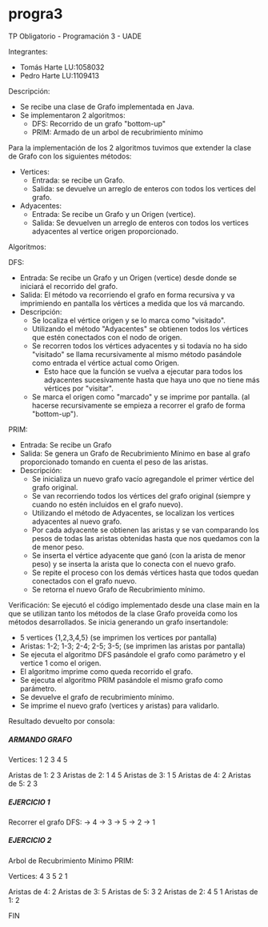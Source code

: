 # progra3

TP Obligatorio - Programación 3 - UADE

Integrantes:
  - Tomás Harte LU:1058032
  - Pedro Harte LU:1109413
  
Descripción:
- Se recibe una clase de Grafo implementada en Java.
- Se implementaron 2 algoritmos:
   - DFS: Recorrido de un grafo "bottom-up"
   - PRIM: Armado de un arbol de recubrimiento mínimo
   
Para la implementación de los 2 algoritmos tuvimos que extender la clase de Grafo con los siguientes métodos:
  - Vertices: 
    - Entrada: se recibe un Grafo.
    - Salida: se devuelve un arreglo de enteros con todos los vertices del grafo.
  - Adyacentes:
    - Entrada: Se recibe un Grafo y un Origen (vertice).
    - Salida: Se devuelven un arreglo de enteros con todos los vertices adyacentes al vertice origen proporcionado.
    
Algoritmos:

DFS:
  - Entrada: Se recibe un Grafo y un Origen (vertice) desde donde se iniciará el recorrido del grafo.
  - Salida: El método va recorriendo el grafo en forma recursiva y va imprimiendo en pantalla los vértices a medida que los vá marcando.
  - Descripción:
      - Se localiza el vértice origen y se lo marca como "visitado".
      - Utilizando el método "Adyacentes" se obtienen todos los vértices que estén conectados con el nodo de origen.
      - Se recorren todos los vértices adyacentes y si todavía no ha sido "visitado" se llama recursivamente al mismo método pasándole como entrada el vértice actual como Origen.
        - Esto hace que la función se vuelva a ejecutar para todos los adyacentes sucesivamente hasta que haya uno que no tiene más vértices por "visitar".
      - Se marca el origen como "marcado" y se imprime por pantalla.
      (al hacerse recursivamente se empieza a recorrer el grafo de forma "bottom-up").
  
PRIM: 
  - Entrada: Se recibe un Grafo
  - Salida: Se genera un Grafo de Recubrimiento Mínimo en base al grafo proporcionado tomando en cuenta el peso de las aristas.
  - Descripción:
     - Se inicializa un nuevo grafo vacío agregandole el primer vértice del grafo original.
     - Se van recorriendo todos los vértices del grafo original (siempre y cuando no estén incluidos en el grafo nuevo).
     - Utilizando el método de Adyacentes, se localizan los vertices adyacentes al nuevo grafo.
     - Por cada adyacente se obtienen las aristas y se van comparando los pesos de todas las aristas obtenidas hasta que nos quedamos con la de menor peso.
     - Se inserta el vértice adyacente que ganó (con la arista de menor peso) y se inserta la arista que lo conecta con el nuevo grafo.
      - Se repite el proceso con los demás vértices hasta que todos quedan conectados con el grafo nuevo.
     - Se retorna el nuevo Grafo de Recubrimiento mínimo.
     
     
 Verificación:
 Se ejecutó el código implementado desde una clase main en la que se utilizan tanto los métodos de la clase Grafo proveída como los métodos desarrollados.
 Se inicia generando un grafo insertandole:
 - 5 vertices {1,2,3,4,5}  (se imprimen los vertices por pantalla)
 - Aristas: 1-2; 1-3; 2-4; 2-5; 3-5; (se imprimen las aristas por pantalla)
 - Se ejecuta el algoritmo DFS pasándole el grafo como parámetro y el vertice 1 como el origen.
  - El algoritmo imprime como queda recorrido el grafo.
 - Se ejecuta el algoritmo PRIM pasándole el mismo grafo como parámetro.
  - Se devuelve el grafo de recubrimiento mínimo.
  - Se imprime el nuevo grafo (vertices y aristas) para validarlo.
  
  Resultado devuelto por consola:
  ##### ARMANDO GRAFO #####
 
Vertices: 
1
2
3
4
5

Aristas de 1:
2 3 
Aristas de 2:
1 4 5 
Aristas de 3:
1 5 
Aristas de 4:
2 
Aristas de 5:
2 3 

##### EJERCICIO 1 #####
 
Recorrer el grafo DFS: 
 -> 4 -> 3 -> 5 -> 2 -> 1

##### EJERCICIO 2 #####
 
Arbol de Recubrimiento Mínimo PRIM:
 
Vertices: 
4
3
5
2
1

Aristas de 4:
2 
Aristas de 3:
5 
Aristas de 5:
3 2 
Aristas de 2:
4 5 1 
Aristas de 1:
2 
  
 FIN 
 
